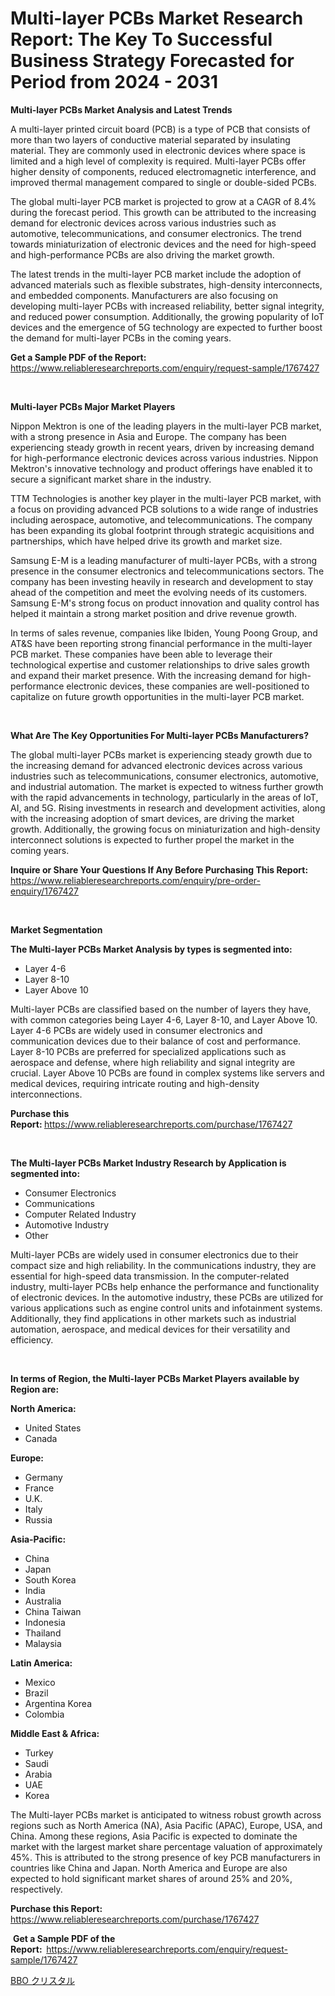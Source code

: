 <p><h1>Multi-layer PCBs Market Research Report: The Key To Successful Business Strategy Forecasted for Period from 2024 - 2031</h1></p><p><strong>Multi-layer PCBs Market Analysis and Latest Trends</strong></p>
<p><p>A multi-layer printed circuit board (PCB) is a type of PCB that consists of more than two layers of conductive material separated by insulating material. They are commonly used in electronic devices where space is limited and a high level of complexity is required. Multi-layer PCBs offer higher density of components, reduced electromagnetic interference, and improved thermal management compared to single or double-sided PCBs.</p><p>The global multi-layer PCB market is projected to grow at a CAGR of 8.4% during the forecast period. This growth can be attributed to the increasing demand for electronic devices across various industries such as automotive, telecommunications, and consumer electronics. The trend towards miniaturization of electronic devices and the need for high-speed and high-performance PCBs are also driving the market growth.</p><p>The latest trends in the multi-layer PCB market include the adoption of advanced materials such as flexible substrates, high-density interconnects, and embedded components. Manufacturers are also focusing on developing multi-layer PCBs with increased reliability, better signal integrity, and reduced power consumption. Additionally, the growing popularity of IoT devices and the emergence of 5G technology are expected to further boost the demand for multi-layer PCBs in the coming years.</p></p>
<p><strong>Get a Sample PDF of the Report:&nbsp;</strong> <a href="https://www.reliableresearchreports.com/enquiry/request-sample/1767427">https://www.reliableresearchreports.com/enquiry/request-sample/1767427</a></p>
<p>&nbsp;</p>
<p><strong>Multi-layer PCBs Major Market Players</strong></p>
<p><p>Nippon Mektron is one of the leading players in the multi-layer PCB market, with a strong presence in Asia and Europe. The company has been experiencing steady growth in recent years, driven by increasing demand for high-performance electronic devices across various industries. Nippon Mektron's innovative technology and product offerings have enabled it to secure a significant market share in the industry.</p><p>TTM Technologies is another key player in the multi-layer PCB market, with a focus on providing advanced PCB solutions to a wide range of industries including aerospace, automotive, and telecommunications. The company has been expanding its global footprint through strategic acquisitions and partnerships, which have helped drive its growth and market size.</p><p>Samsung E-M is a leading manufacturer of multi-layer PCBs, with a strong presence in the consumer electronics and telecommunications sectors. The company has been investing heavily in research and development to stay ahead of the competition and meet the evolving needs of its customers. Samsung E-M's strong focus on product innovation and quality control has helped it maintain a strong market position and drive revenue growth.</p><p>In terms of sales revenue, companies like Ibiden, Young Poong Group, and AT&S have been reporting strong financial performance in the multi-layer PCB market. These companies have been able to leverage their technological expertise and customer relationships to drive sales growth and expand their market presence. With the increasing demand for high-performance electronic devices, these companies are well-positioned to capitalize on future growth opportunities in the multi-layer PCB market.</p></p>
<p>&nbsp;</p>
<p><strong>What Are The Key Opportunities For Multi-layer PCBs Manufacturers?</strong></p>
<p><p>The global multi-layer PCBs market is experiencing steady growth due to the increasing demand for advanced electronic devices across various industries such as telecommunications, consumer electronics, automotive, and industrial automation. The market is expected to witness further growth with the rapid advancements in technology, particularly in the areas of IoT, AI, and 5G. Rising investments in research and development activities, along with the increasing adoption of smart devices, are driving the market growth. Additionally, the growing focus on miniaturization and high-density interconnect solutions is expected to further propel the market in the coming years.</p></p>
<p><strong>Inquire or Share Your Questions If Any Before Purchasing This Report:</strong> <a href="https://www.reliableresearchreports.com/enquiry/pre-order-enquiry/1767427">https://www.reliableresearchreports.com/enquiry/pre-order-enquiry/1767427</a></p>
<p>&nbsp;</p>
<p><strong>Market Segmentation</strong></p>
<p><strong>The Multi-layer PCBs Market Analysis by types is segmented into:</strong></p>
<p><ul><li>Layer 4-6</li><li>Layer 8-10</li><li>Layer Above 10</li></ul></p>
<p><p>Multi-layer PCBs are classified based on the number of layers they have, with common categories being Layer 4-6, Layer 8-10, and Layer Above 10. Layer 4-6 PCBs are widely used in consumer electronics and communication devices due to their balance of cost and performance. Layer 8-10 PCBs are preferred for specialized applications such as aerospace and defense, where high reliability and signal integrity are crucial. Layer Above 10 PCBs are found in complex systems like servers and medical devices, requiring intricate routing and high-density interconnections.</p></p>
<p><strong>Purchase this Report:&nbsp;</strong><a href="https://www.reliableresearchreports.com/purchase/1767427">https://www.reliableresearchreports.com/purchase/1767427</a></p>
<p>&nbsp;</p>
<p><strong>The Multi-layer PCBs Market Industry Research by Application is segmented into:</strong></p>
<p><ul><li>Consumer Electronics</li><li>Communications</li><li>Computer Related Industry</li><li>Automotive Industry</li><li>Other</li></ul></p>
<p><p>Multi-layer PCBs are widely used in consumer electronics due to their compact size and high reliability. In the communications industry, they are essential for high-speed data transmission. In the computer-related industry, multi-layer PCBs help enhance the performance and functionality of electronic devices. In the automotive industry, these PCBs are utilized for various applications such as engine control units and infotainment systems. Additionally, they find applications in other markets such as industrial automation, aerospace, and medical devices for their versatility and efficiency.</p></p>
<p>&nbsp;</p>
<p><strong>In terms of Region, the Multi-layer PCBs Market Players available by Region are:</strong></p>
<p>
    <p> <strong> North America: </strong>
        <ul>
            <li>United States</li>
            <li>Canada</li>
        </ul>
        </p> 
    <p> <strong> Europe: </strong>
        <ul>
            <li>Germany</li>
            <li>France</li>
            <li>U.K.</li>
            <li>Italy</li>
            <li>Russia</li>
        </ul>
        </p> 
    <p> <strong> Asia-Pacific: </strong>
        <ul>
            <li>China</li>
            <li>Japan</li>
            <li>South Korea</li>
            <li>India</li>
            <li>Australia</li>
            <li>China Taiwan</li>
            <li>Indonesia</li>
            <li>Thailand</li>
            <li>Malaysia</li>
        </ul>
        </p> 
    <p> <strong> Latin America: </strong>
        <ul>
            <li>Mexico</li>
            <li>Brazil</li>
            <li>Argentina Korea</li>
            <li>Colombia</li>
        </ul>
        </p> 
    <p> <strong> Middle East & Africa: </strong>
        <ul>
            <li>Turkey</li>
            <li>Saudi</li>
            <li>Arabia</li>
            <li>UAE</li>
            <li>Korea</li>
        </ul>
    </p>
    </p>
<p><p>The Multi-layer PCBs market is anticipated to witness robust growth across regions such as North America (NA), Asia Pacific (APAC), Europe, USA, and China. Among these regions, Asia Pacific is expected to dominate the market with the largest market share percentage valuation of approximately 45%. This is attributed to the strong presence of key PCB manufacturers in countries like China and Japan. North America and Europe are also expected to hold significant market shares of around 25% and 20%, respectively.</p></p>
<p><strong>Purchase this Report: </strong><a href="https://www.reliableresearchreports.com/purchase/1767427">https://www.reliableresearchreports.com/purchase/1767427</a></p>
<p>&nbsp;<strong>Get a Sample PDF of the Report:&nbsp;&nbsp;</strong><a href="https://www.reliableresearchreports.com/enquiry/request-sample/1767427">https://www.reliableresearchreports.com/enquiry/request-sample/1767427</a></p>
<p><strong></strong></p>
<p><p><a href="https://github.com/one-cool-chick/Market-Research-Report-List-1/blob/main/306069513204.md">BBO クリスタル</a></p></p>